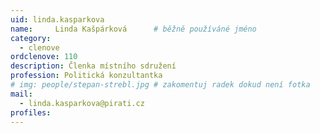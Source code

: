 ```yaml
---
uid: linda.kasparkova
name:     Linda Kašpárková  	# běžně používáné jméno
category:
  - clenove
ordclenove: 110
description: Členka místního sdružení
profession: Politická konzultantka
# img: people/stepan-strebl.jpg # zakomentuj radek dokud není fotka
mail:
  - linda.kasparkova@pirati.cz
profiles:
---
```

